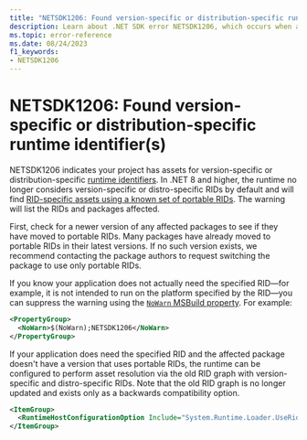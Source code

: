 ```yaml
---
title: "NETSDK1206: Found version-specific or distribution-specific runtime identifier(s)"
description: Learn about .NET SDK error NETSDK1206, which occurs when a project has dependencies with version-specific or distribution-specific runtime identifiers.
ms.topic: error-reference
ms.date: 08/24/2023
f1_keywords:
- NETSDK1206
---
```

# NETSDK1206: Found version-specific or distribution-specific runtime identifier(s)

NETSDK1206 indicates your project has assets for version-specific or distribution-specific [runtime identifiers](../../rid-catalog.md). In .NET 8 and higher, the runtime no longer considers version-specific or distro-specific RIDs by default and will find [RID-specific assets using a known set of portable RIDs](../../compatibility/deployment/8.0/rid-asset-list.md). The warning will list the RIDs and packages affected.

First, check for a newer version of any affected packages to see if they have moved to portable RIDs. Many packages have already moved to portable RIDs in their latest versions. If no such version exists, we recommend contacting the package authors to request switching the package to use only portable RIDs.

If you know your application does not actually need the specified RID&mdash;for example, it is not intended to run on the platform specified by the RID&mdash;you can suppress the warning using the [`NoWarn` MSBuild property](/visualstudio/msbuild/common-msbuild-project-properties). For example:

```xml
<PropertyGroup>
  <NoWarn>$(NoWarn);NETSDK1206</NoWarn>
</PropertyGroup>
```

If your application does need the specified RID and the affected package doesn't have a version that uses portable RIDs, the runtime can be configured to perform asset resolution via the old RID graph with version-specific and distro-specific RIDs. Note that the old RID graph is no longer updated and exists only as a backwards compatibility option.

```xml
<ItemGroup>
  <RuntimeHostConfigurationOption Include="System.Runtime.Loader.UseRidGraph" Value="true" />
</ItemGroup>
```
